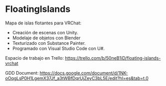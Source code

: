 # FloatingIslands

Mapa de islas flotantes para VRChat:
- Creación de escenas con Unity.
- Modelaje de objetos con Blender
- Texturizado con Substance Painter.
- Programado con Visual Studio Code con U#.

Espacio de trabajo en Trello:
https://trello.com/b/50neB1iD/floating-islands-vrchat

GDD Document:
https://docs.google.com/document/d/1NK-oOqgLsP0H1LgemX37Jf_a3tWBfDqrUjZeyC3bL5E/edit?hl=es&tab=t.0

